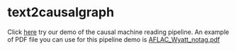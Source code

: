 # text2causalgraph

Click [here](https://huggingface.co/spaces/KGBrain/Causal-pipeline) try our demo of the causal machine reading pipeline. An example of PDF file you can use for this pipeline demo is [AFLAC_Wyatt_notag.pdf](https://github.com/GoPeaks-AI/text2causalgraph/files/11961622/AFLAC_Wyatt_notag.pdf)
